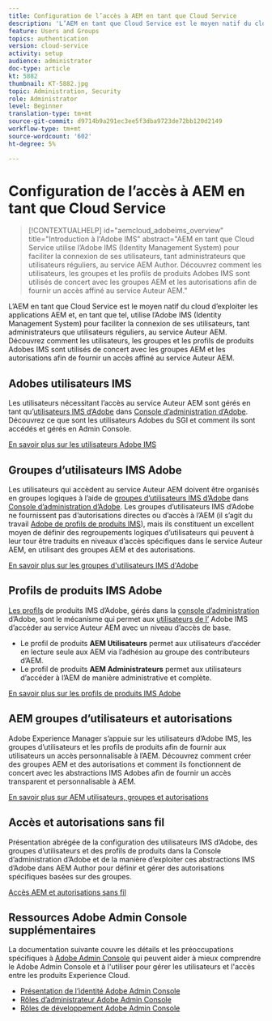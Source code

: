 ```yaml
---
title: Configuration de l’accès à AEM en tant que Cloud Service
description: 'L’AEM en tant que Cloud Service est le moyen natif du cloud d’exploiter les applications AEM et, en tant que tel, utilise l’Adobe IMS (Identity Management System) pour faciliter la connexion des utilisateurs, tant administrateurs que utilisateurs réguliers, au service AEM Author. Découvrez comment les utilisateurs IMS d’Adobe, les groupes d’utilisateurs et les profils de produits sont tous utilisés conjointement avec les groupes d’AEM et les autorisations pour fournir un accès spécifique à AEM Author.  '
feature: Users and Groups
topics: authentication
version: cloud-service
activity: setup
audience: administrator
doc-type: article
kt: 5882
thumbnail: KT-5882.jpg
topic: Administration, Security
role: Administrator
level: Beginner
translation-type: tm+mt
source-git-commit: d9714b9a291ec3ee5f3dba9723de72bb120d2149
workflow-type: tm+mt
source-wordcount: '602'
ht-degree: 5%

---
```



# Configuration de l’accès à AEM en tant que Cloud Service

>[!CONTEXTUALHELP]
>id="aemcloud_adobeims_overview"
>title="Introduction à l&#39;Adobe IMS"
>abstract="AEM en tant que Cloud Service utilise l’Adobe IMS (Identity Management System) pour faciliter la connexion de ses utilisateurs, tant administrateurs que utilisateurs réguliers, au service AEM Author. Découvrez comment les utilisateurs, les groupes et les profils de produits Adobes IMS sont utilisés de concert avec les groupes AEM et les autorisations afin de fournir un accès affiné au service Auteur AEM."

L’AEM en tant que Cloud Service est le moyen natif du cloud d’exploiter les applications AEM et, en tant que tel, utilise l’Adobe IMS (Identity Management System) pour faciliter la connexion de ses utilisateurs, tant administrateurs que utilisateurs réguliers, au service Auteur AEM. Découvrez comment les utilisateurs, les groupes et les profils de produits Adobes IMS sont utilisés de concert avec les groupes AEM et les autorisations afin de fournir un accès affiné au service Auteur AEM.

## Adobes utilisateurs IMS

Les utilisateurs nécessitant l’accès au service Auteur AEM sont gérés en tant qu’[utilisateurs IMS d’Adobe](https://helpx.adobe.com/fr/enterprise/using/set-up-identity.html) dans [Console d’administration d’Adobe](https://adminconsole.adobe.com). Découvrez ce que sont les utilisateurs Adobes du SGI et comment ils sont accédés et gérés en Admin Console.

[En savoir plus sur les utilisateurs Adobe IMS](./adobe-ims-users.md)

## Groupes d’utilisateurs IMS Adobe

Les utilisateurs qui accèdent au service Auteur AEM doivent être organisés en groupes logiques à l’aide de [groupes d’utilisateurs IMS d’Adobe](https://helpx.adobe.com/enterprise/using/user-groups.html) dans [Console d’administration d’Adobe](https://adminconsole.adobe.com). Les groupes d’utilisateurs IMS d’Adobe ne fournissent pas d’autorisations directes ou d’accès à l’AEM (il s’agit du travail [Adobe de profils de produits IMS](#adobe-ims-product-profiles)), mais ils constituent un excellent moyen de définir des regroupements logiques d’utilisateurs qui peuvent à leur tour être traduits en niveaux d’accès spécifiques dans le service Auteur AEM, en utilisant des groupes AEM et des autorisations.

[En savoir plus sur les groupes d&#39;utilisateurs IMS d&#39;Adobe](./adobe-ims-user-groups.md)

## Profils de produits IMS Adobe

[Les profils](https://helpx.adobe.com/enterprise/using/manage-permissions-and-roles.html) de produits IMS d’Adobe, gérés dans la  [console d’administration](https://adminconsole.adobe.com) d’Adobe, sont le mécanisme qui permet aux  [utilisateurs de l’](#adobe-ims-users) Adobe IMS d’accéder au service Auteur AEM avec un niveau d’accès de base.

+ Le profil de produits __AEM Utilisateurs__ permet aux utilisateurs d’accéder en lecture seule aux AEM via l’adhésion au groupe des contributeurs d’AEM.
+ Le profil de produits __AEM Administrateurs__ permet aux utilisateurs d’accéder à l’AEM de manière administrative et complète.

[En savoir plus sur les profils de produits IMS Adobe](./adobe-ims-product-profiles.md)

## AEM groupes d’utilisateurs et autorisations

Adobe Experience Manager s’appuie sur les utilisateurs d’Adobe IMS, les groupes d’utilisateurs et les profils de produits afin de fournir aux utilisateurs un accès personnalisable à l’AEM. Découvrez comment créer des groupes AEM et des autorisations et comment ils fonctionnent de concert avec les abstractions IMS Adobes afin de fournir un accès transparent et personnalisable à AEM.

[En savoir plus sur AEM utilisateurs, groupes et autorisations](./aem-users-groups-and-permissions.md)

## Accès et autorisations sans fil

Présentation abrégée de la configuration des utilisateurs IMS d’Adobe, des groupes d’utilisateurs et des profils de produits dans la Console d’administration d’Adobe et de la manière d’exploiter ces abstractions IMS d’Adobe dans AEM Author pour définir et gérer des autorisations spécifiques basées sur des groupes.

[Accès AEM et autorisations sans fil](./walk-through.md)

## Ressources Adobe Admin Console supplémentaires

La documentation suivante couvre les détails et les préoccupations spécifiques à [Adobe Admin Console](https://adminconsole.adobe.com) qui peuvent aider à mieux comprendre le Adobe Admin Console et à l&#39;utiliser pour gérer les utilisateurs et l&#39;accès entre les produits Experience Cloud.

+ [Présentation de l’identité Adobe Admin Console](https://helpx.adobe.com/enterprise/using/identity.html)
+ [Rôles d’administrateur Adobe Admin Console](https://helpx.adobe.com/fr/enterprise/using/admin-roles.html)
+ [Rôles de développement Adobe Admin Console](https://helpx.adobe.com/fr/enterprise/using/manage-developers.html)